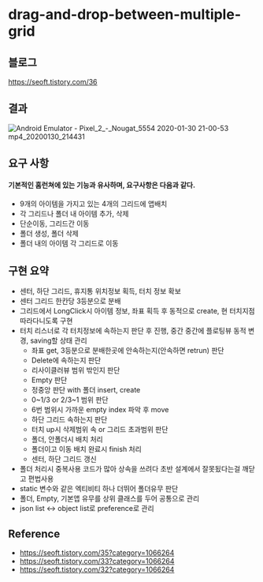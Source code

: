 # drag-and-drop-between-multiple-grid


## 블로그
https://seoft.tistory.com/36


## 결과
![Android Emulator - Pixel_2_-_Nougat_5554 2020-01-30 21-00-53 mp4_20200130_214431](https://user-images.githubusercontent.com/55025826/73450960-d2007200-43a9-11ea-8fbd-a59d5519ca29.gif)


## 요구 사항
#### 기본적인 홈런쳐에 있는 기능과 유사하며, 요구사항은 다음과 같다.

- 9개의 아이템을 가지고 있는 4개의 그리드에 앱배치
- 각 그리드나 폴더 내 아이템 추가, 삭제
- 단순이동, 그리드간 이동
- 폴더 생성, 폴더 삭제
- 폴더 내의 아이템 각 그리드로 이동


## 구현 요약 
- 센터, 하단 그리드, 휴지통 위치정보 획득, 터치 정보 확보
- 센터 그리드 한칸당 3등분으로 분배
- 그리드에서 LongClick시 아이템 정보, 좌표 획득 후 동적으로 create, 현 터치지점 따라다니도록 구현
- 터치 리스너로 각 터치정보에 속하는지 판단 후 진행, 중간 중간에 플로팅뷰 동적 변경, saving할 상태 관리
  - 좌표 get, 3등분으로 분배한곳에 안속하는지(안속하면 retrun) 판단
  - Delete에 속하는지 판단
  - 리사이클러뷰 범위 밖인지 판단
  - Empty 판단
  - 정중앙 판단 with 폴더 insert, create
  - 0~1/3 or 2/3~1 범위 판단
  - 6번 범위시 가까운 empty index 파악 후 move
  - 하단 그리드 속하는지 판단
  - 터치 up시 삭제범위 속 or 그리드 초과범위 판단
  - 폴더, 안폴더시 배치 처리
  - 폴더이고 이동 배치 완료시 finish 처리
  - 센터, 하단 그리드 갱신
- 폴더 처리시 중복사용 코드가 많아 상속을 쓰려다 초반 설계에서 잘못됬다는걸 깨닫고 편법사용
- static 변수와 같은 엑티비티 하나 더뛰어 폴더유무 판단
- 폴더, Empty, 기본앱 유무를 상위 클래스를 두어 공통으로 관리
- json list <-> object list로 preference로 관리

## Reference
- https://seoft.tistory.com/35?category=1066264
- https://seoft.tistory.com/33?category=1066264
- https://seoft.tistory.com/32?category=1066264
